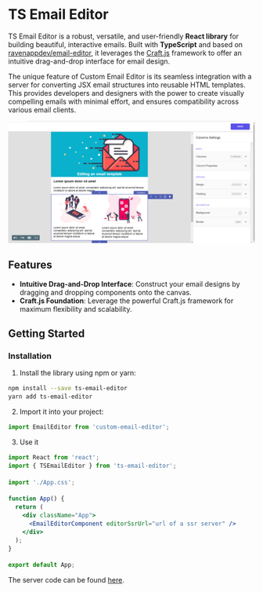 # TS Email Editor

TS Email Editor is a robust, versatile, and user-friendly **React library** for building beautiful, interactive emails. Built with **TypeScript** and based on [ravenappdev/email-editor](https://github.com/ravenappdev/email-editor), it leverages the [Craft.js](https://craft.js.org/) framework to offer an intuitive drag-and-drop interface for email design.

The unique feature of Custom Email Editor is its seamless integration with a server for converting JSX email structures into reusable HTML templates. This provides developers and designers with the power to create visually compelling emails with minimal effort, and ensures compatibility across various email clients.

![Optional Text](example/public/email_template.png)

## Features

- **Intuitive Drag-and-Drop Interface**: Construct your email designs by dragging and dropping components onto the canvas.
- **Craft.js Foundation**: Leverage the powerful Craft.js framework for maximum flexibility and scalability.

## Getting Started

### Installation

1. Install the library using npm or yarn:

```bash
npm install --save ts-email-editor
yarn add ts-email-editor
```

2. Import it into your project:

```jsx
import EmailEditor from 'custom-email-editor';
```

3. Use it

```jsx
import React from 'react';
import { TSEmailEditor } from 'ts-email-editor';

import './App.css';

function App() {
  return (
    <div className="App">
      <EmailEditorComponent editorSsrUrl="url of a ssr server" />
    </div>
  );
}

export default App;
```

The server code can be found [here](https://github.com/svgor-code/ts-email-editor-ssr).

